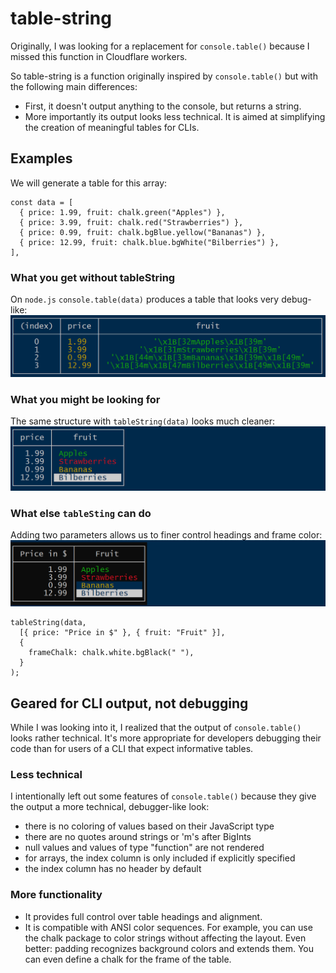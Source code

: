 # table-string

Originally, I was looking for a replacement for `console.table()` because I missed this function in Cloudflare workers.

So table-string is a function originally inspired by `console.table()` but with the following main differences:

* First, it doesn't output anything to the console, but returns a string.
* More importantly its output looks less technical. It is aimed at simplifying the creation of meaningful tables for CLIs. 

## Examples

We will generate a table for this array:

```
const data = [
  { price: 1.99, fruit: chalk.green("Apples") },
  { price: 3.99, fruit: chalk.red("Strawberries") },
  { price: 0.99, fruit: chalk.bgBlue.yellow("Bananas") },
  { price: 12.99, fruit: chalk.blue.bgWhite("Bilberries") },
],
```

### What you get without tableString
On `node.js` `console.table(data)` produces a table that looks very debug-like:
![console.table output](./images/console.table.png)

### What you might be looking for
The same structure with `tableString(data)` looks much cleaner:
![tableString output](./images/tableString1.png)

### What else `tableSting` can do 
Adding two parameters allows us to finer control headings and frame color: 
![tableString output with options](./images/tableString2.png) 
```
tableString(data,
  [{ price: "Price in $" }, { fruit: "Fruit" }],
  {
    frameChalk: chalk.white.bgBlack(" "),
  }
);
```


## Geared for CLI output, not debugging

While I was looking into it, I realized that the output of `console.table()` looks rather technical. It's more appropriate for developers debugging their code than for users of a CLI that expect informative tables.

### Less technical

I intentionally left out some features of `console.table()` because they give the output a more technical, debugger-like look:  
 * there is no coloring of values based on their JavaScript type
 * there are no quotes around strings or 'm's after BigInts
 * null values and values of type "function" are not rendered
 * for arrays, the index column is only included if explicitly specified
 * the index column has no header by default 
 
 ### More functionality

 * It provides full control over table headings and alignment.
 * It is compatible with ANSI color sequences. For example, you can use the chalk package to color strings without affecting the layout. Even better: padding recognizes background colors and extends them. You can even define a chalk for the frame of the table.   


